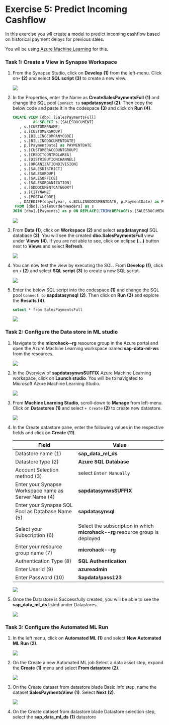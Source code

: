 # Exercise 5: Predict Incoming Cashflow

In this exercise you wll create a model to predict incoming cashflow based on historical payment delays for previous sales.

You wll be using [Azure Machine Learning](https://ml.azure.com/) for this.

### Task 1: Create a View in Synapse Workspace

1. From the Synapse Studio, click on **Develop** **(1)** from the left-menu. Click on```+``` **(2)** and select **SQL script** **(3)** to create a new view.

   ![](media/ex5-t1-step1.png)
   
2. In the Properties, enter the Name as **CreateSalesPaymentsFull** **(1)** and change the SQL pool ```Connect to``` **sapdatasynsql** **(2)**. Then copy the below code and paste it in the codespace **(3)** and click on **Run** **(4)**.

   ```sql
   CREATE VIEW [dbo].[SalesPaymentsFull]
	        AS SELECT s.[SALESDOCUMENT]
      , s.[CUSTOMERNAME]
      , s.[CUSTOMERGROUP]
      , s.[BILLINGCOMPANYCODE]
      , s.[BILLINGDOCUMENTDATE]
      , p.[PaymentDate] as PAYMENTDATE
      , s.[CUSTOMERACCOUNTGROUP]
      , s.[CREDITCONTROLAREA]
      , s.[DISTRIBUTIONCHANNEL]
      , s.[ORGANIZATIONDIVISION]
      , s.[SALESDISTRICT]
      , s.[SALESGROUP]
      , s.[SALESOFFICE]
      , s.[SALESORGANIZATION]
      , s.[SDDOCUMENTCATEGORY]
      , s.[CITYNAME]
      , s.[POSTALCODE]
      , DATEDIFF(dayofyear, s.BILLINGDOCUMENTDATE, p.PaymentDate) as PAYMENTDELAYINDAYS
    FROM [dbo].[SalesOrderHeaders] as s
   JOIN [dbo].[Payments] as p ON REPLACE(LTRIM(REPLACE(s.[SALESDOCUMENT], '0', ' ')), ' ', '0') = p.[SalesOrderNr]
   ```
   
   ![](media/ex5-t1-step2.png)
   
3. From **Data** **(1)**, click on **Workspace** **(2)** and select **sapdatasynsql** SQL database **(3)**. You will see the created **dbo.SalesPaymentsFull** view under **Views** **(4)**. If you are not able to see, click on eclipse **(...)** button next to **Views** and select **Refresh**.

   ![](media/ex5-t1-step3.png)
   
4. You can now test the view by executing the SQL. From **Develop** **(1)**, click on ```+``` **(2)** and select **SQL script** **(3)** to create a new SQL script.

   ![](media/t6-ex3-16.png)
   
5. Enter the below SQL script into the codespace **(1)** and change the SQL pool ```Connect to``` **sapdatasynsql** **(2)**. Then click on **Run** **(3)** and explore the **Results** **(4)**.

    ```bash
    select * from SalesPaymentsFull
    ```

    ![](media/ex5-t1-step5.png)   
   
### Task 2: Configure the Data store in ML studio

1. Navigate to the **microhack-<inject key="DeploymentID" enableCopy="false"/>-rg** resource group in the Azure portal and open the Azure Machine Learning workspace named **sap-data-ml-ws** from the resources.

   ![](media/ex5-t2-step1.png)
   
2. In the Overview of **sapdatasynwsSUFFIX** Azure Machine Learning workspace, click on **Launch studio**. You will be to navigated to Microsoft Azure Machine Learning Studio.

   ![](media/ex5-t2-step2.png)
   
3. From **Machine Learning Studio**, scroll-down to **Manage** from left-menu. Click on **Datastores** **(1)** and select ```+ Create``` **(2)** to create new datastore.

   ![](media/ex5-t2-step3.png)
   
4. In the Create datastore pane, enter the following values in the respective fields and click on **Create** **(11)**.

   | Field                         | Value                        |
   |------------------------------ |----------------------------- |
   | Datastore name (1)            | **sap_data_ml_ds**           |
   | Datastore type (2)           | **Azure SQL Database**       |
   | Account Selection method (3)  | select `Enter Manually`      |
   | Enter your Synapse Workspace name as Server Name (4) | **sapdatasynwsSUFFIX** |
   | Enter your Synapse SQL Pool as Database Name (5) | **sapdatasynsql** |
   | Select your Subscription (6)  | Select the subscription in which **microhack-<inject key="DeploymentID" enableCopy="false"/>-rg** resource group is deployed |
   | Enter your resource group name (7) | **microhack-<inject key="DeploymentID" enableCopy="false"/>-rg** |
   | Authentication Type (8) | **SQL Authentication** |
   | Enter UserId (9)        | **azureadmin**         |
   | Enter Password (10)     |  **Sapdata!pass123**   |
   
   ![](media/ex5-t2-step4.png)
   
5. Once the Datastore is Successfully created, you will be able to see the **sap_data_ml_ds** listed under Datastores.

   ![](media/ex5-t2-step5.png)    

### Task 3: Configure the Automated ML Run

1. In the left menu, click on **Automated ML** **(1)** and select **New Automated ML Run** **(2)**.

   ![](media/ex5-t3-step1.png)
   
2. On the Create a new Automated ML job Select a data asset step, expand the **Create** **(1)** menu and select **From datastore** **(2)**.

   ![](media/ex5-t3-step2.png)
   
3. On the Create dataset from datastore blade Basic info step, name the dataset **SalesPaymentsView** **(1)**. Select **Next** **(2)**.

   ![](media/ex5-t3-step3.png)
   
4. On the Create dataset from datastore blade Datastore selection step, select the **sap_data_ml_ds** **(1)** datastore   

